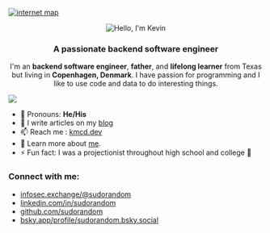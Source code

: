 
[![internet map](https://github.com/sudorandom/sudorandom/assets/310004/88b0c1b0-2cbc-49ec-8ecb-e0a183e2f95f)](https://kmcd.dev/posts/internet-map-2024/)

<div align="center">
    <img src="https://readme-typing-svg.herokuapp.com?font=Fira+Code&pause=1000&color=FFFFFF&background=1F2A35&center=true&vCenter=true&random=false&width=435&lines=Hello+%F0%9F%91%8B%2C+I'm+Kevin.;Nice+to+Meet+you.+%F0%9F%98%81" alt="Hello, I'm Kevin" />
</div>

<h3 align="center">A passionate backend software engineer</h3>
<p align="center">
    I'm an <b>backend software engineer</b>, <b>father</b>, and <b>lifelong learner</b> from Texas but living in <b>Copenhagen, Denmark</b>. I have passion for programming and I like to use code and data to do interesting things.
</p>

![](https://komarev.com/ghpvc/?username=sudorandom)

- 💬 Pronouns: **He/His**
- 📝 I write articles on my <a href="https://kmcd.dev/">blog</a>
- 📫 Reach me : <a href="mailto:kevin@kmcd.dev">kmcd.dev</a>
- 📄 Learn more about <a href="https://kmcd.dev/me/">me</a>.
- ⚡ Fun fact: I was a projectionist throughout high school and college 🎥

### Connect with me:

 - <a href="https://infosec.exchange/@sudorandom" target="_blank" rel="me" title="Mastodon">infosec.exchange/@sudorandom</a>
 - <a href="https://linkedin.com/in/sudorandom" target="_blank" rel="me" title="Linkedin">linkedin.com/in/sudorandom</a>
 - <a href="https://github.com/sudorandom" target="_blank" rel="me" title="Github">github.com/sudorandom</a>
 - <a href="https://bsky.app/profile/sudorandom.bsky.social" target="_blank" rel="me" title="Bluesky">bsky.app/profile/sudorandom.bsky.social</a>
